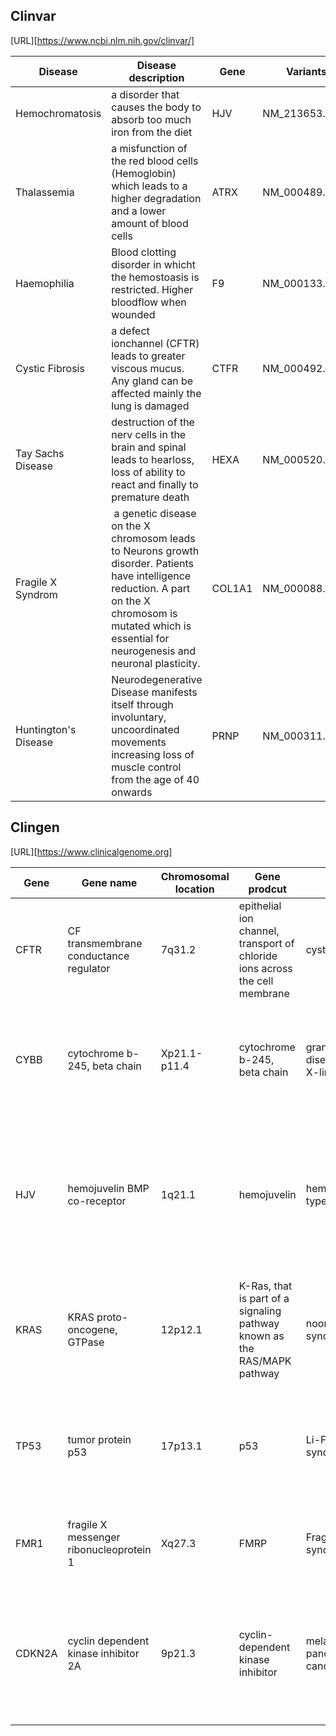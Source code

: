 ## Clinvar 
[URL][https://www.ncbi.nlm.nih.gov/clinvar/]


Disease | Disease description | Gene | Variants (HGVS) |
----------- | ----------- | ------------ | ------------
Hemochromatosis | a disorder that causes the body to absorb too much iron from the diet | HJV | NM_213653.4:c.187C>T | 
Thalassemia | a misfunction of the red blood cells (Hemoglobin) which leads to a higher degradation and a lower amount of blood cells | ATRX | NM_000489.6:c.6253C>T
Haemophilia | Blood clotting disorder in whicht the  hemostoasis is restricted. Higher bloodflow when wounded | F9 | NM_000133.4:c.1113C>A
Cystic Fibrosis | a defect ionchannel (CFTR) leads to greater viscous mucus. Any gland can be affected mainly the lung is damaged | CTFR | NM_000492.4:c.3623del
Tay Sachs Disease | destruction of the nerv cells in the brain and spinal leads to hearloss, loss of ability to react and finally to premature death | HEXA | NM_000520.6:c.1385A>T
Fragile X Syndrom | a genetic disease on the X chromosom leads to Neurons growth disorder. Patients have intelligence reduction. A part on the X chromosom is mutated which is essential for neurogenesis and neuronal plasticity. | COL1A1 | NM_000088.4:c.934C>T
Huntington's Disease | Neurodegenerative Disease manifests itself through involuntary, uncoordinated movements increasing loss of muscle control from the age of 40 onwards | PRNP | NM_000311.5:c.593T>C

## Clingen 
[URL][https://www.clinicalgenome.org]

Gene | Gene name | Chromosomal location | Gene prodcut | Disease | Disease description
----------- | ----------- | ----------- | ----------- | ----------- | ----------- |
CFTR | CF transmembrane conductance regulator | 7q31.2 | epithelial ion channel, transport of chloride ions across the cell membrane | cystic fibrosis | a genetic disorder chrachtericzed by the production of sweat with a igh salt content and mucus secretion with an abnormal viscosity | 
CYBB |cytochrome b-245, beta chain | Xp21.1-p11.4 | cytochrome b-245, beta chain | granulomatous disease, chronic, X-linked | immunodeficiency which manifests itself after the first year of life. White blodd cells are unable to fight against bacterial and fungal intruders.
HJV | hemojuvelin BMP co-receptor | 1q21.1 | hemojuvelin | hemochromatosis type 2A | Hemojuvelin is a protein that regulates the proper iron balance in the body. Misfunction leads to accumulation of iron. It is expressed in the heart, liver and muscles. 
KRAS | KRAS proto-oncogene, GTPase | 12p12.1 | K-Ras, that is part of a signaling pathway known as the RAS/MAPK pathway | noonan syndrome | Maimly growth disorders, heart defects and other development restrictions. Mutations are also involved in uncontrolled cell division.
TP53 | tumor protein p53 | 17p13.1 | p53  | Li-Fraumeni syndrome 1 | a tumor suppressor in many tumor types preventing tumor development. a germline mutation of the tumor suppressor gene p53.
FMR1 | fragile X messenger ribonucleoprotein 1 | Xq27.3 | FMRP | Fragile X syndrom | a genetic disorder characterized by mild-to-moderate intellectueal disability. 
CDKN2A | cyclin dependent kinase inhibitor 2A | 9p21.3 | cyclin-dependent kinase inhibitor | melanoma-pancreatic cancer syndrome | It is a control protein in the cell cycle. Misfunction leads to increased cell division leads to organ malformations in pancreas brain, esophagus, stomach, urinary bladder.

